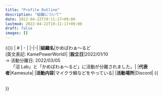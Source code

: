 ```yaml
---
title: "Profile Outline"
description: "組織について"
date: 2022-04-22T19:11:17+09:00
lastmod: 2022-04-22T19:11:17+09:00
draft: false
images: []
---
```


{{<table class="table table-hover">}}
| # | - |
|-|-|
|**組織名**|かめぱわぁ～るど<br />(英文表記: KamePowerWorld)|
|**設立日**|2022/01/10<br />→ 活動分離日: 2022/03/05<br />　 「沼 Lab」と「かめぱわぁ～るど」に活動が分離されました。|
|**代表者**|Kamesuta|
|**活動内容**|マイクラ鯖などをやっている|
|**活動場所**|Discord|
{{</table>}}
